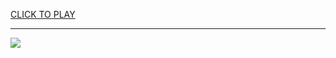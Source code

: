 
<a href="https://premium76.site?title=slope_unblocked_games_66_ez&ref=13M">CLICK TO PLAY</a></h3>
<hr>

<a href="https://premium76.site?title=slope_unblocked_games_66_ez&ref=13M"><img src="https://clearcache.store/games.png"></a>


